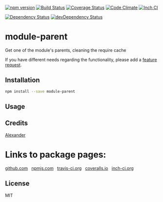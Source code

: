 [![npm version](https://badge.fury.io/js/module-parent.svg)](http://badge.fury.io/js/module-parent)
[![Build Status](https://travis-ci.org/alykoshin/module-parent.svg)](https://travis-ci.org/alykoshin/module-parent)
[![Coverage Status](https://coveralls.io/repos/alykoshin/module-parent/badge.svg?branch=master&service=github)](https://coveralls.io/github/alykoshin/module-parent?branch=master)
[![Code Climate](https://codeclimate.com/github/alykoshin/module-parent/badges/gpa.svg)](https://codeclimate.com/github/alykoshin/module-parent)
[![Inch CI](https://inch-ci.org/github/alykoshin/module-parent.svg?branch=master)](https://inch-ci.org/github/alykoshin/module-parent)

[![Dependency Status](https://david-dm.org/alykoshin/module-parent/status.svg)](https://david-dm.org/alykoshin/module-parent#info=dependencies)
[![devDependency Status](https://david-dm.org/alykoshin/module-parent/dev-status.svg)](https://david-dm.org/alykoshin/module-parent#info=devDependencies)


# module-parent

Get one of the module&#39;s parents, cleaning the require cache


If you have different needs regarding the functionality, please add a [feature request](https://github.com/alykoshin/module-parent/issues).


## Installation

```sh
npm install --save module-parent
```

## Usage


## Credits
[Alexander](https://github.com/alykoshin/)


# Links to package pages:

[github.com](https://github.com/alykoshin/module-parent) &nbsp; [npmjs.com](https://www.npmjs.com/package/module-parent) &nbsp; [travis-ci.org](https://travis-ci.org/alykoshin/module-parent) &nbsp; [coveralls.io](https://coveralls.io/github/alykoshin/module-parent) &nbsp; [inch-ci.org](https://inch-ci.org/github/alykoshin/module-parent)


## License

MIT
